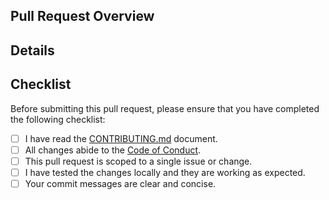 ## Pull Request Overview

<!-- What is the purpose of this pull request? -->

## Details

<!-- Please provide details about the changes in this pull request. -->

## Checklist

Before submitting this pull request, please ensure that you have completed the following checklist:

- [ ] I have read the [CONTRIBUTING.md]([./CONTRIBUTING.md](https://github.com/mitchs-dev/simplql/blob/main/.github/CONTRIBUTING.md)) document.
- [ ] All changes abide to the [Code of Conduct](https://github.com/mitchs-dev/simplql/blob/main/.github/CODE_OF_CONDUCT.md).
- [ ] This pull request is scoped to a single issue or change.
- [ ] I have tested the changes locally and they are working as expected.
- [ ] Your commit messages are clear and concise.